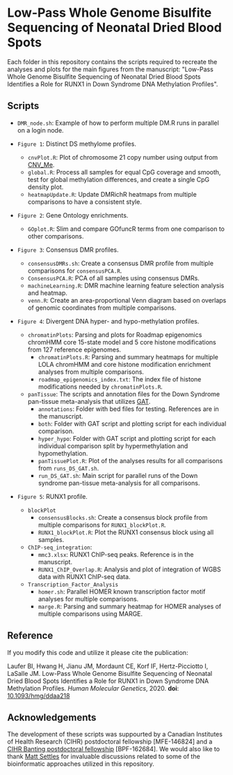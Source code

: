 # Low-Pass Whole Genome Bisulfite Sequencing of Neonatal Dried Blood Spots

Each folder in this repository contains the scripts required to recreate the analyses and plots for the main figures from the manuscript: "Low-Pass Whole Genome Bisulfite Sequencing of Neonatal Dried Blood Spots Identifies a Role for RUNX1 in Down Syndrome DNA Methylation Profiles". 

## Scripts

- `DMR_node.sh`: Example of how to perform multiple DM.R runs in parallel on a login node. 

- `Figure 1`: Distinct DS methylome profiles.
	- `cnvPlot.R`: Plot of chromosome 21 copy number using output from [CNV_Me](https://github.com/hyeyeon-hwang/CNV_Me).
	- `global.R`: Process all samples for equal CpG coverage and smooth, test for global methylation differences, and create a single CpG density plot.
	- `heatmapUpdate.R`: Update DMRichR heatmaps from multiple comparisons to have a consistent style.
	
- `Figure 2`: Gene Ontology enrichments.
	- `GOplot.R`: Slim and compare GOfuncR terms from one comparison to other comparisons.
	
- `Figure 3`: Consensus DMR profiles.
	- `consensusDMRs.sh`: Create a consensus DMR profile from multiple comparisons for `consensusPCA.R`.
	- `ConsensusPCA.R`: PCA of all samples using consensus DMRs.
	- `machineLearning.R`: DMR machine learning feature selection analysis and heatmap.
	- `venn.R`: Create an area-proportional Venn diagram based on overlaps of genomic coordinates from multiple comparisons.
	
- `Figure 4`: Divergent DNA hyper- and hypo-methylation profiles.
	- `chromatinPlots`: Parsing and plots for Roadmap epigenomics chromHMM core 15-state model and 5 core histone modifications from 127 reference epigenomes.
		- `chromatinPlots.R`: Parsing and summary heatmaps for multiple LOLA chromHMM and core histone modification enrichment analyses from multiple comparisons.
		- `roadmap_epigenomics_index.txt`: The index file of histone modifications needed by `chromatinPlots.R`.
	- `panTissue`: The scripts and annotation files for the Down Syndrome pan-tissue meta-analysis that utilizes [GAT](https://github.com/AndreasHeger/gat).
		- `annotations`: Folder with bed files for testing. References are in the manuscript.
		- `both`: Folder with GAT script and plotting script for each individual comparison.
		- `hyper_hypo`: Folder with GAT script and plotting script for each individual comparison split by hypermethylation and hypomethylation.
		- `panTissuePlot.R`: Plot of the analyses results for all comparisons from `runs_DS_GAT.sh`.
		- `run_DS_GAT.sh`: Main script for parallel runs of the Down syndrome pan-tissue meta-analysis for all comparisons. 

- `Figure 5`: RUNX1 profile.
	- `blockPlot`
		- `consensusBlocks.sh`: Create a consensus block profile from multiple comparisons for `RUNX1_blockPlot.R`.
		- `RUNX1_blockPlot.R`: Plot the RUNX1 consensus block using all samples.
	- `ChIP-seq_integration`:
		- `mmc3.xlsx`: RUNX1 ChIP-seq peaks. Reference is in the manuscript.
		- `RUNX1_ChIP_Overlap.R`: Analysis and plot of integration of WGBS data with RUNX1 ChIP-seq data.
	- `Transcription_Factor_Analysis`
		- `homer.sh`: Parallel HOMER known transcription factor motif analyses for multiple comparisons.
		- `marge.R`: Parsing and summary heatmap for HOMER analyses of multiple comparisons using MARGE.
		
## Reference

If you modify this code and utilize it please cite the publication:

Laufer BI, Hwang H, Jianu JM, Mordaunt CE, Korf IF, Hertz-Picciotto I, LaSalle JM. Low-Pass Whole Genome Bisulfite Sequencing of Neonatal Dried Blood Spots Identifies a Role for RUNX1 in Down Syndrome DNA Methylation Profiles. *Human Molecular Genetics*, 2020. **doi**: [10.1093/hmg/ddaa218](https://doi.org/10.1093/hmg/ddaa218)

## Acknowledgements

The development of these scripts was suppourted by a Canadian Institutes of Health Research (CIHR) postdoctoral fellowship [MFE-146824] and a [CIHR Banting postdoctoral fellowship](https://banting.fellowships-bourses.gc.ca/en/2018-2019-eng.html) [BPF-162684].  We would also like to thank [Matt Settles](https://github.com/msettles) for invaluable discussions related to some of the bioinformatic approaches utilized in this repository.
